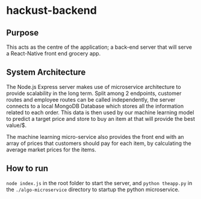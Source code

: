 # hackust-backend
## Purpose
This acts as the centre of the application; a back-end server that will serve a React-Native front end grocery app.

## System Architecture

The Node.js Express server makes use of microservice architecture to provide scalability in the long term. Split among 2 endpoints, customer routes and employee routes can be
called independently, the server connects to a local MongoDB Database which stores all the information related to each order. This data is then used by our machine learning model 
to predict a target price and store to buy an item at that will provide the best value/$. 

The machine learning micro-service also provides the front end with an array of prices that customers should pay for each item, by calculating the average market prices for the items.

## How to run
```node index.js``` in the root folder to start the server, and ```python theapp.py``` in the ```./algo-microservice``` directory to startup the python microservice.
